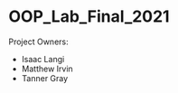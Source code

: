 # OOP_Lab_Final_2021

<p>Project Owners:</p>
<ul>
<li>Isaac Langi</li>
<li>Matthew Irvin</li>
<li>Tanner Gray</li>
</ul>